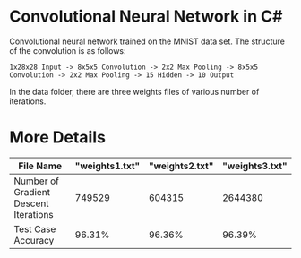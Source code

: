 # Convolutional Neural Network in C&#x23;

<p>Convolutional neural network trained on the MNIST data set. The structure of the convolution is as follows:</p>
<p><code>1x28x28 Input -> 8x5x5 Convolution -> 2x2 Max Pooling -> 8x5x5 Convolution -> 2x2 Max Pooling -> 15 Hidden -> 10 Output</code></p>
<p>In the data folder, there are three weights files of various number of iterations.</p>

# More Details

| File Name                             | "weights1.txt" | "weights2.txt" | "weights3.txt" |
|---------------------------------------|----------------|----------------|----------------|
| Number of Gradient Descent Iterations | 749529         | 604315         | 2644380        |
| Test Case Accuracy                    | 96.31%         | 96.36%         | 96.39%         |
